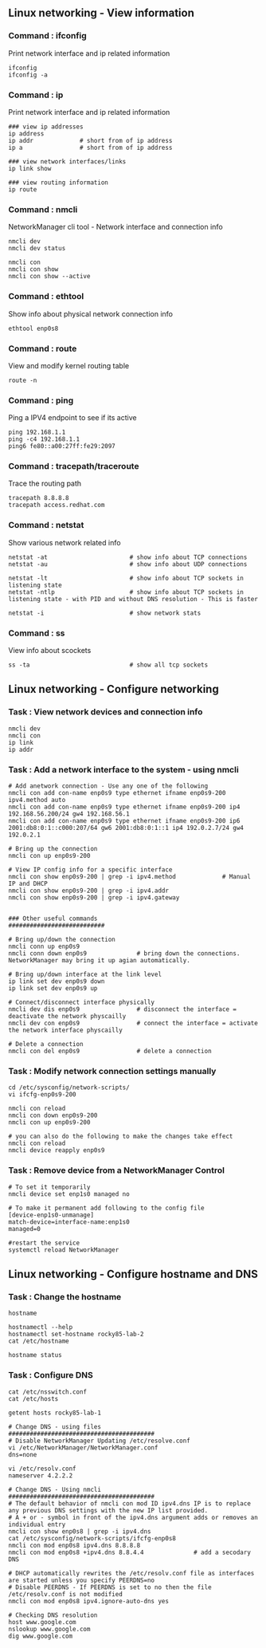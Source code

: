 ## Linux networking - View information

### Command : ifconfig 
Print network interface and ip related information 
```
ifconfig
ifconfig -a
```

### Command : ip 
Print network interface and ip related information 
```
### view ip addresses
ip address              
ip addr             # short from of ip address
ip a                # short from of ip address

### view network interfaces/links
ip link show

### view routing information
ip route
```

### Command : nmcli 
NetworkManager cli tool - Network interface and connection info
```
nmcli dev
nmcli dev status

nmcli con
nmcli con show
nmcli con show --active
```

### Command : ethtool 
Show info about physical network connection info
```
ethtool enp0s8
```

### Command : route
View and modify kernel routing table
```
route -n                    
```


### Command : ping 
Ping a IPV4 endpoint to see if its active 
```
ping 192.168.1.1
ping -c4 192.168.1.1
ping6 fe80::a00:27ff:fe29:2097
```

### Command : tracepath/traceroute 
Trace the routing path
```
tracepath 8.8.8.8
tracepath access.redhat.com
```

### Command : netstat
Show various network related info
```
netstat -at                       # show info about TCP connections
netstat -au                       # show info about UDP connections

netstat -lt                       # show info about TCP sockets in listening state
netstat -ntlp                     # show info about TCP sockets in listening state - with PID and without DNS resolution - This is faster

netstat -i                        # show network stats
```

### Command : ss
View info about scockets
```
ss -ta                            # show all tcp sockets                 
```


## Linux networking - Configure networking

### Task : View network devices and connection info
```
nmcli dev
nmcli con 
ip link
ip addr
```

### Task : Add a network interface to the system - using nmcli
```
# Add anetwork connection - Use any one of the following
nmcli con add con-name enp0s9 type ethernet ifname enp0s9-200 ipv4.method auto
nmcli con add con-name enp0s9 type ethernet ifname enp0s9-200 ip4 192.168.56.200/24 gw4 192.168.56.1
nmcli con add con-name enp0s9 type ethernet ifname enp0s9-200 ip6 2001:db8:0:1::c000:207/64 gw6 2001:db8:0:1::1 ip4 192.0.2.7/24 gw4 192.0.2.1

# Bring up the connection
nmcli con up enp0s9-200

# View IP config info for a specific interface
nmcli con show enp0s9-200 | grep -i ipv4.method             # Manual IP and DHCP
nmcli con show enp0s9-200 | grep -i ipv4.addr
nmcli con show enp0s9-200 | grep -i ipv4.gateway


### Other useful commands
###########################

# Bring up/down the connection
nmcli conn up enp0s9
nmcli conn down enp0s9              # bring down the connections. NetworkManager may bring it up agian automatically.

# Bring up/down interface at the link level
ip link set dev enp0s9 down
ip link set dev enp0s9 up

# Connect/disconnect interface physically
nmcli dev dis enp0s9                # disconnect the interface = deactivate the network physcailly
nmcli dev con enp0s9                # connect the interface = activate the network interface physcailly

# Delete a connection
nmcli con del enp0s9                # delete a connection
```

### Task : Modify network connection settings manually 
```
cd /etc/sysconfig/network-scripts/
vi ifcfg-enp0s9-200

nmcli con reload
nmcli con down enp0s9-200
nmcli con up enp0s9-200

# you can also do the following to make the changes take effect
nmcli con reload
nmcli device reapply enp0s9
```

### Task : Remove device from a NetworkManager Control
```
# To set it temporarily
nmcli device set enp1s0 managed no

# To make it permanent add following to the config file
[device-enp1s0-unmanage]
match-device=interface-name:enp1s0
managed=0

#restart the service
systemctl reload NetworkManager
```


## Linux networking - Configure hostname and DNS

### Task : Change the hostname
```
hostname

hostnamectl --help
hostnamectl set-hostname rocky85-lab-2
cat /etc/hostname

hostname status
```

### Task : Configure DNS
```
cat /etc/nsswitch.conf    
cat /etc/hosts

getent hosts rocky85-lab-1

# Change DNS - using files
#########################################
# Disable NetworkManager Updating /etc/resolve.conf
vi /etc/NetworkManager/NetworkManager.conf
dns=none

vi /etc/resolv.conf
nameserver 4.2.2.2

# Change DNS - Using nmcli
#########################################
# The default behavior of nmcli con mod ID ipv4.dns IP is to replace any previous DNS settings with the new IP list provided. 
# A + or - symbol in front of the ipv4.dns argument adds or removes an individual entry
nmcli con show enp0s8 | grep -i ipv4.dns
cat /etc/sysconfig/network-scripts/ifcfg-enp0s8
nmcli con mod enp0s8 ipv4.dns 8.8.8.8
nmcli con mod enp0s8 +ipv4.dns 8.8.4.4              # add a secodary DNS

# DHCP automatically rewrites the /etc/resolv.conf file as interfaces are started unless you specify PEERDNS=no
# Disable PEERDNS - If PEERDNS is set to no then the file /etc/resolv.conf is not modified
nmcli con mod enp0s8 ipv4.ignore-auto-dns yes

# Checking DNS resolution
host www.google.com
nslookup www.google.com
dig www.google.com
```